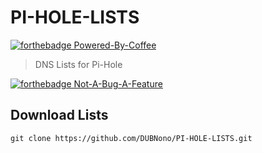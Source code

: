 # PI-HOLE-LISTS
[![forthebadge Powered-By-Coffee](https://forthebadge.com/images/badges/powered-by-coffee.svg)](https://www.faeeth.fr/)

> DNS Lists for Pi-Hole

[![forthebadge Not-A-Bug-A-Feature](https://forthebadge.com/images/badges/not-a-bug-a-feature.svg)](https://www.faeeth.fr/)

## Download Lists
``` 
git clone https://github.com/DUBNono/PI-HOLE-LISTS.git
```
